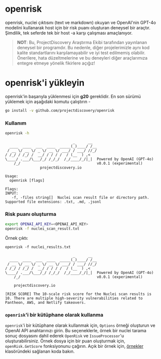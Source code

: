 # openrisk

openrisk, nuclei çıktısını (text ve markdown) okuyan ve OpenAI'nin GPT-4o modelini kullanarak host için bir risk puanı oluşturan deneysel bir araçtır. Şimdilik, tek seferde tek bir host -a karşı çalışması amaçlanıyor.

> **NOT**: Bu, ProjectDiscovery Araştırma Ekibi tarafından yayınlanan deneysel bir programdır. Bu nedenle, diğer projelerimizle aynı kod kalite standartlarını karşılamayabilir ve iyi test edilmemiş olabilir. Önerilere, hata düzeltmelerine ve bu deneyleri diğer araçlarımıza entegre etmeye yönelik fikirlere açığız!

# openrisk'i yükleyin
openrisk'in başarıyla yüklenmesi için **g20** gereklidir. En son sürümü yüklemek için aşağıdaki komutu çalıştırın -

```sh
go install -v github.com/projectdiscovery/openrisk
```

### Kullanım

```sh
openrisk -h
```

```console
                               _      __  
  ____  ____  ___  ____  _____(_)____/ /__
 / __ \/ __ \/ _ \/ __ \/ ___/ / ___/ //_/
/ /_/ / /_/ /  __/ / / / /  / (__  ) ,<   
\____/ .___/\___/_/ /_/_/  /_/____/_/|_|  Powered by OpenAI (GPT-4o)
    /_/                                   v0.0.1 (experimental)  
                projectdiscovery.io

Usage:
  openrisk [flags]

Flags:
INPUT:
   -f, -files string[]  Nuclei scan result file or directory path. Supported file extensions: .txt, .md, .jsonl
```

### Risk puanı oluşturma

```sh
export OPENAI_API_KEY=<OPENAI_API_KEY>
openrisk -f nuclei_scan_result.txt
```

Örnek çıktı:

```console
openrisk -f nuclei_results.txt

                               _      __  
  ____  ____  ___  ____  _____(_)____/ /__
 / __ \/ __ \/ _ \/ __ \/ ___/ / ___/ //_/
/ /_/ / /_/ /  __/ / / / /  / (__  ) ,<   
\____/ .___/\___/_/ /_/_/  /_/____/_/|_|  Powered by OpenAI (GPT-4o)
    /_/                                   v0.0.1 (experimental)                                          
  
    projectdiscovery.io

[RISK SCORE] The 10-scale risk score for the Nuclei scan results is 10. There are multiple high-severity vulnerabilities related to Pantheon, AWS, and Netlify takeovers.
```

### `openrisk`'i bir kütüphane olarak kullanma

`openrisk`'i bir kütüphane olarak kullanmak için, `Options` örneği oluşturun ve OpenAI API anahtarınızı girin. Bu seçeneklerle, örnek bir nuclei tarama sonuç dosyasını dahil ederek `OpenRisk` ve `IssueProcessor`'u oluşturabilirsiniz. Örnek dosya için bir puan oluşturmak için, `openRisk.GetScore` fonksiyonunu çağırın. Açık bir örnek için, [örnekler](examples/) klasöründeki sağlanan koda bakın.
